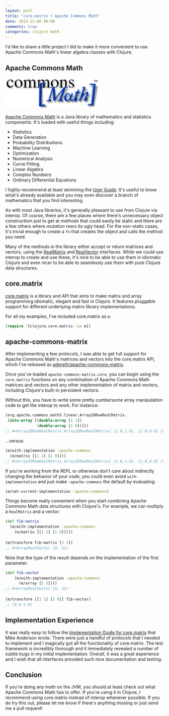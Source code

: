 ```yaml
---
layout: post
title: "core.matrix + Apache Commons Math"
date: 2013-11-08 08:08
comments: true
categories: clojure math
---
```

I'd like to share a little project I did to make it more convenient to use Apache Commons Math's linear algebra classes with Clojure.

## Apache Commons Math
![Apache Commons Math Logo](/images/acm.gif)

[Apache Commons Math](http://commons.apache.org/proper/commons-math/index.html) is a Java library of mathematics and statistics components.  It's loaded with useful things including:

- Statistics
- Data Generation
- Probability Distributions
- Machine Learning
- Optimization
- Numerical Analysis
- Curve Fitting
- Linear Algebra
- Complex Numbers
- Ordinary Differential Equations

I highly recommend at least skimming the [User Guide](http://commons.apache.org/proper/commons-math/userguide/index.html).  It's useful to know what's already available and you may even discover a branch of mathematics that you find interesting.

As with most Java libraries, it's generally pleasant to use from Clojure via interop.  Of course, there are a few places where there's unnecessary object constructiion just to get at methods that could easily be static and there are a few others where *mutation* rears its ugly head.  For the non-static cases, it's trivial enough to create a `fn` that creates the object and calls the method you need.

Many of the methods in the library either accept or return matrices and vectors, using the [RealMatrix](http://commons.apache.org/proper/commons-math/apidocs/org/apache/commons/math3/linear/RealMatrix.html) and [RealVector](http://commons.apache.org/proper/commons-math/apidocs/org/apache/commons/math3/linear/RealVector.html) interfaces.  While we could use interop to create and use these, it's nice to be able to use them in idiomatic Clojure and even nicer to be able to seamlessly use them with pure Clojure data structures.

## core.matrix
[core.matrix](https://github.com/mikera/core.matrix) is a library and API that aims to make matrix and array programming idiomatic, elegant and fast in Clojure.  It features pluggable support for different underlying matrix library implementations.

For all my examples, I've included core.matrix as `m`:
```clojure
(require '[clojure.core.matrix :as m])
```

## apache-commons-matrix
After implementing a few protocols, I was able to get full support for Apache Commons Math's matrices and vectors into the core.matrix API, which I've released as [adereth/apache-commons-matrix](https://github.com/adereth/apache-commons-matrix).

Once you've loaded `apache-commons-matrix.core`, you can begin using the `core.matrix` functions on any combination of Apache Commons Math matrices and vectors and any other implementation of matrix and vectors, including Clojure's built-in persistent vectors.

Without this, you have to write some pretty cumbersome array manipulation code to get the interop to work.  For instance:
```clojure
(org.apache.commons.math3.linear.Array2DRowRealMatrix.
 (into-array [(double-array [1 1])
              (double-array [1 0])]))
;; #<Array2DRowRealMatrix Array2DRowRealMatrix{ {1.0,1.0}, {1.0,0.0} }>
```

...versus:

```clojure
(m/with-implementation :apache-commons
  (m/matrix [[1 1] [1 0]]))
;; #<Array2DRowRealMatrix Array2DRowRealMatrix{ {1.0,1.0}, {1.0,0.0} }>
```

If you're working from the REPL or otherwise don't care about indirectly changing the behavior of your code, you could even avoid `with-implementation` and just make `:apache-commons` the default by evaluating:
```clojure
(m/set-current-implementation :apache-commons)
```

Things become really convenient when you start combining Apache Commons Math data structures with Clojure's.  For example, we can multiply a `RealMatrix` and a vector:

```clojure
(def fib-matrix
  (m/with-implementation :apache-commons
    (m/matrix [[1 1] [1 0]])))

(m/transform fib-matrix [5 3])
;; #<ArrayRealVector {8; 5}>
```

Note that the type of the result depends on the implementation of the first parameter:

```clojure
(def fib-vector
    (m/with-implementation :apache-commons
      (m/array [5 3])))
;; #<ArrayRealVector {5; 3}>

(m/transform [[1 1] [1 0]] fib-vector)
;; [8.0 5.0]
```

## Implementation Experience
It was really easy to follow the [Implementation Guide for core.matrix](https://github.com/mikera/core.matrix/wiki/Implementation-Guide) that Mike Anderson wrote.  There were just a handful of protocols that I needed to implement and I magically got all the functionality of core.matrix.  The test framework is incredibly thorough and it immediately revealed a number of subtle bugs in my initial implementation.  Overall, it was a great experience and I wish that all interfaces provided such nice documentation and testing.

## Conclusion
If you're doing any math on the JVM, you should at least check out what Apache Commons Math has to offer.  If you're using it in Clojure, I recommend using core.matrix instead of interop whenever possible.  If you do try this out, please let me know if there's anything missing or just send me a pull request!
